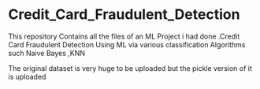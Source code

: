 # Credit_Card_Fraudulent_Detection
This repository Contains all the files of an ML Project  i had done .Credit Card Fraudulent Detection Using ML via various classification Algorithms such Naive Bayes ,KNN

The original dataset is very huge to be uploaded but the pickle version of it is uploaded
